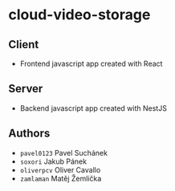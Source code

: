 # cloud-video-storage

## Client

* Frontend javascript app created with React

## Server

* Backend javascript app created with NestJS

## Authors

* `pavel0123` Pavel Suchánek 
* `soxori` Jakub Pánek 
* `oliverpcv` Oliver Cavallo
* `zamlaman` Matěj Žemlička